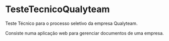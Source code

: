 # TesteTecnicoQualyteam
Teste Técnico para o processo seletivo da empresa Qualyteam.

Consiste numa aplicação web para gerenciar documentos de uma empresa.

